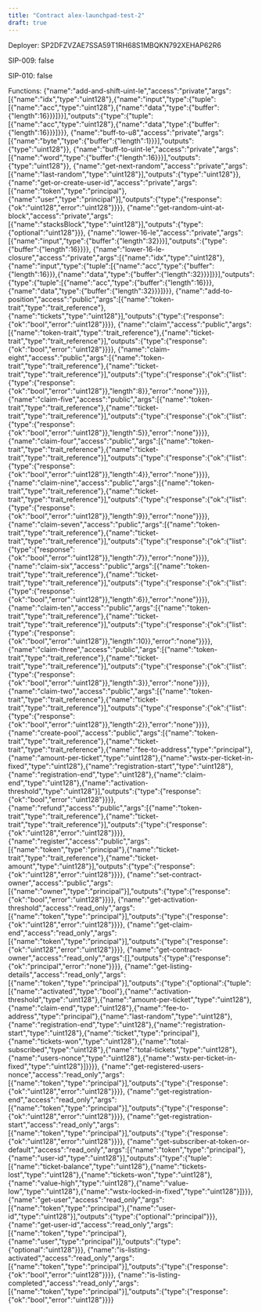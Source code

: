 ```yaml
---
title: "Contract alex-launchpad-test-2"
draft: true
---
```

Deployer: SP2DFZVZAE7SSA59T1RH68S1MBQKN792XEHAP62R6

SIP-009: false

SIP-010: false

Functions:
{"name":"add-and-shift-uint-le","access":"private","args":[{"name":"idx","type":"uint128"},{"name":"input","type":{"tuple":[{"name":"acc","type":"uint128"},{"name":"data","type":{"buffer":{"length":16}}}]}}],"outputs":{"type":{"tuple":[{"name":"acc","type":"uint128"},{"name":"data","type":{"buffer":{"length":16}}}]}}}, {"name":"buff-to-u8","access":"private","args":[{"name":"byte","type":{"buffer":{"length":1}}}],"outputs":{"type":"uint128"}}, {"name":"buff-to-uint-le","access":"private","args":[{"name":"word","type":{"buffer":{"length":16}}}],"outputs":{"type":"uint128"}}, {"name":"get-next-random","access":"private","args":[{"name":"last-random","type":"uint128"}],"outputs":{"type":"uint128"}}, {"name":"get-or-create-user-id","access":"private","args":[{"name":"token","type":"principal"},{"name":"user","type":"principal"}],"outputs":{"type":{"response":{"ok":"uint128","error":"uint128"}}}}, {"name":"get-random-uint-at-block","access":"private","args":[{"name":"stacksBlock","type":"uint128"}],"outputs":{"type":{"optional":"uint128"}}}, {"name":"lower-16-le","access":"private","args":[{"name":"input","type":{"buffer":{"length":32}}}],"outputs":{"type":{"buffer":{"length":16}}}}, {"name":"lower-16-le-closure","access":"private","args":[{"name":"idx","type":"uint128"},{"name":"input","type":{"tuple":[{"name":"acc","type":{"buffer":{"length":16}}},{"name":"data","type":{"buffer":{"length":32}}}]}}],"outputs":{"type":{"tuple":[{"name":"acc","type":{"buffer":{"length":16}}},{"name":"data","type":{"buffer":{"length":32}}}]}}}, {"name":"add-to-position","access":"public","args":[{"name":"token-trait","type":"trait_reference"},{"name":"tickets","type":"uint128"}],"outputs":{"type":{"response":{"ok":"bool","error":"uint128"}}}}, {"name":"claim","access":"public","args":[{"name":"token-trait","type":"trait_reference"},{"name":"ticket-trait","type":"trait_reference"}],"outputs":{"type":{"response":{"ok":"bool","error":"uint128"}}}}, {"name":"claim-eight","access":"public","args":[{"name":"token-trait","type":"trait_reference"},{"name":"ticket-trait","type":"trait_reference"}],"outputs":{"type":{"response":{"ok":{"list":{"type":{"response":{"ok":"bool","error":"uint128"}},"length":8}},"error":"none"}}}}, {"name":"claim-five","access":"public","args":[{"name":"token-trait","type":"trait_reference"},{"name":"ticket-trait","type":"trait_reference"}],"outputs":{"type":{"response":{"ok":{"list":{"type":{"response":{"ok":"bool","error":"uint128"}},"length":5}},"error":"none"}}}}, {"name":"claim-four","access":"public","args":[{"name":"token-trait","type":"trait_reference"},{"name":"ticket-trait","type":"trait_reference"}],"outputs":{"type":{"response":{"ok":{"list":{"type":{"response":{"ok":"bool","error":"uint128"}},"length":4}},"error":"none"}}}}, {"name":"claim-nine","access":"public","args":[{"name":"token-trait","type":"trait_reference"},{"name":"ticket-trait","type":"trait_reference"}],"outputs":{"type":{"response":{"ok":{"list":{"type":{"response":{"ok":"bool","error":"uint128"}},"length":9}},"error":"none"}}}}, {"name":"claim-seven","access":"public","args":[{"name":"token-trait","type":"trait_reference"},{"name":"ticket-trait","type":"trait_reference"}],"outputs":{"type":{"response":{"ok":{"list":{"type":{"response":{"ok":"bool","error":"uint128"}},"length":7}},"error":"none"}}}}, {"name":"claim-six","access":"public","args":[{"name":"token-trait","type":"trait_reference"},{"name":"ticket-trait","type":"trait_reference"}],"outputs":{"type":{"response":{"ok":{"list":{"type":{"response":{"ok":"bool","error":"uint128"}},"length":6}},"error":"none"}}}}, {"name":"claim-ten","access":"public","args":[{"name":"token-trait","type":"trait_reference"},{"name":"ticket-trait","type":"trait_reference"}],"outputs":{"type":{"response":{"ok":{"list":{"type":{"response":{"ok":"bool","error":"uint128"}},"length":10}},"error":"none"}}}}, {"name":"claim-three","access":"public","args":[{"name":"token-trait","type":"trait_reference"},{"name":"ticket-trait","type":"trait_reference"}],"outputs":{"type":{"response":{"ok":{"list":{"type":{"response":{"ok":"bool","error":"uint128"}},"length":3}},"error":"none"}}}}, {"name":"claim-two","access":"public","args":[{"name":"token-trait","type":"trait_reference"},{"name":"ticket-trait","type":"trait_reference"}],"outputs":{"type":{"response":{"ok":{"list":{"type":{"response":{"ok":"bool","error":"uint128"}},"length":2}},"error":"none"}}}}, {"name":"create-pool","access":"public","args":[{"name":"token-trait","type":"trait_reference"},{"name":"ticket-trait","type":"trait_reference"},{"name":"fee-to-address","type":"principal"},{"name":"amount-per-ticket","type":"uint128"},{"name":"wstx-per-ticket-in-fixed","type":"uint128"},{"name":"registration-start","type":"uint128"},{"name":"registration-end","type":"uint128"},{"name":"claim-end","type":"uint128"},{"name":"activation-threshold","type":"uint128"}],"outputs":{"type":{"response":{"ok":"bool","error":"uint128"}}}}, {"name":"refund","access":"public","args":[{"name":"token-trait","type":"trait_reference"},{"name":"ticket-trait","type":"trait_reference"}],"outputs":{"type":{"response":{"ok":"uint128","error":"uint128"}}}}, {"name":"register","access":"public","args":[{"name":"token","type":"principal"},{"name":"ticket-trait","type":"trait_reference"},{"name":"ticket-amount","type":"uint128"}],"outputs":{"type":{"response":{"ok":"uint128","error":"uint128"}}}}, {"name":"set-contract-owner","access":"public","args":[{"name":"owner","type":"principal"}],"outputs":{"type":{"response":{"ok":"bool","error":"uint128"}}}}, {"name":"get-activation-threshold","access":"read_only","args":[{"name":"token","type":"principal"}],"outputs":{"type":{"response":{"ok":"uint128","error":"uint128"}}}}, {"name":"get-claim-end","access":"read_only","args":[{"name":"token","type":"principal"}],"outputs":{"type":{"response":{"ok":"uint128","error":"uint128"}}}}, {"name":"get-contract-owner","access":"read_only","args":[],"outputs":{"type":{"response":{"ok":"principal","error":"none"}}}}, {"name":"get-listing-details","access":"read_only","args":[{"name":"token","type":"principal"}],"outputs":{"type":{"optional":{"tuple":[{"name":"activated","type":"bool"},{"name":"activation-threshold","type":"uint128"},{"name":"amount-per-ticket","type":"uint128"},{"name":"claim-end","type":"uint128"},{"name":"fee-to-address","type":"principal"},{"name":"last-random","type":"uint128"},{"name":"registration-end","type":"uint128"},{"name":"registration-start","type":"uint128"},{"name":"ticket","type":"principal"},{"name":"tickets-won","type":"uint128"},{"name":"total-subscribed","type":"uint128"},{"name":"total-tickets","type":"uint128"},{"name":"users-nonce","type":"uint128"},{"name":"wstx-per-ticket-in-fixed","type":"uint128"}]}}}}, {"name":"get-registered-users-nonce","access":"read_only","args":[{"name":"token","type":"principal"}],"outputs":{"type":{"response":{"ok":"uint128","error":"uint128"}}}}, {"name":"get-registration-end","access":"read_only","args":[{"name":"token","type":"principal"}],"outputs":{"type":{"response":{"ok":"uint128","error":"uint128"}}}}, {"name":"get-registration-start","access":"read_only","args":[{"name":"token","type":"principal"}],"outputs":{"type":{"response":{"ok":"uint128","error":"uint128"}}}}, {"name":"get-subscriber-at-token-or-default","access":"read_only","args":[{"name":"token","type":"principal"},{"name":"user-id","type":"uint128"}],"outputs":{"type":{"tuple":[{"name":"ticket-balance","type":"uint128"},{"name":"tickets-lost","type":"uint128"},{"name":"tickets-won","type":"uint128"},{"name":"value-high","type":"uint128"},{"name":"value-low","type":"uint128"},{"name":"wstx-locked-in-fixed","type":"uint128"}]}}}, {"name":"get-user","access":"read_only","args":[{"name":"token","type":"principal"},{"name":"user-id","type":"uint128"}],"outputs":{"type":{"optional":"principal"}}}, {"name":"get-user-id","access":"read_only","args":[{"name":"token","type":"principal"},{"name":"user","type":"principal"}],"outputs":{"type":{"optional":"uint128"}}}, {"name":"is-listing-activated","access":"read_only","args":[{"name":"token","type":"principal"}],"outputs":{"type":{"response":{"ok":"bool","error":"uint128"}}}}, {"name":"is-listing-completed","access":"read_only","args":[{"name":"token","type":"principal"}],"outputs":{"type":{"response":{"ok":"bool","error":"uint128"}}}}
